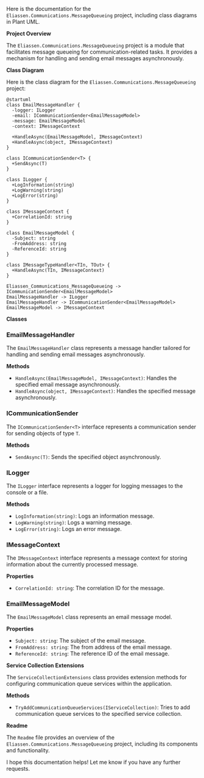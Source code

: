 Here is the documentation for the `Eliassen.Communications.MessageQueueing` project, including class diagrams in Plant UML.

**Project Overview**

The `Eliassen.Communications.MessageQueueing` project is a module that facilitates message queueing for communication-related tasks. It provides a mechanism for handling and sending email messages asynchronously.

**Class Diagram**

Here is the class diagram for the `Eliassen.Communications.MessageQueueing` project:
```
@startuml
class EmailMessageHandler {
  -logger: ILogger
  -email: ICommunicationSender<EmailMessageModel>
  -message: EmailMessageModel
  -context: IMessageContext

  +HandleAsync(EmailMessageModel, IMessageContext)
  +HandleAsync(object, IMessageContext)
}

class ICommunicationSender<T> {
  +SendAsync(T)
}

class ILogger {
  +LogInformation(string)
  +LogWarning(string)
  +LogError(string)
}

class IMessageContext {
  +CorrelationId: string
}

class EmailMessageModel {
  -Subject: string
  -FromAddress: string
  -ReferenceId: string
}

class IMessageTypeHandler<TIn, TOut> {
  +HandleAsync(TIn, IMessageContext)
}

Eliassen_Communications_MessageQueueing -> ICommunicationSender<EmailMessageModel>
EmailMessageHandler -> ILogger
EmailMessageHandler -> ICommunicationSender<EmailMessageModel>
EmailMessageModel -> IMessageContext
```
**Classes**

### EmailMessageHandler

The `EmailMessageHandler` class represents a message handler tailored for handling and sending email messages asynchronously.

**Methods**

* `HandleAsync(EmailMessageModel, IMessageContext)`: Handles the specified email message asynchronously.
* `HandleAsync(object, IMessageContext)`: Handles the specified message asynchronously.

### ICommunicationSender<T>

The `ICommunicationSender<T>` interface represents a communication sender for sending objects of type `T`.

**Methods**

* `SendAsync(T)`: Sends the specified object asynchronously.

### ILogger

The `ILogger` interface represents a logger for logging messages to the console or a file.

**Methods**

* `LogInformation(string)`: Logs an information message.
* `LogWarning(string)`: Logs a warning message.
* `LogError(string)`: Logs an error message.

### IMessageContext

The `IMessageContext` interface represents a message context for storing information about the currently processed message.

**Properties**

* `CorrelationId: string`: The correlation ID for the message.

### EmailMessageModel

The `EmailMessageModel` class represents an email message model.

**Properties**

* `Subject: string`: The subject of the email message.
* `FromAddress: string`: The from address of the email message.
* `ReferenceId: string`: The reference ID of the email message.

**Service Collection Extensions**

The `ServiceCollectionExtensions` class provides extension methods for configuring communication queue services within the application.

**Methods**

* `TryAddCommunicationQueueServices(IServiceCollection)`: Tries to add communication queue services to the specified service collection.

**Readme**

The `Readme` file provides an overview of the `Eliassen.Communications.MessageQueueing` project, including its components and functionality.

I hope this documentation helps! Let me know if you have any further requests.